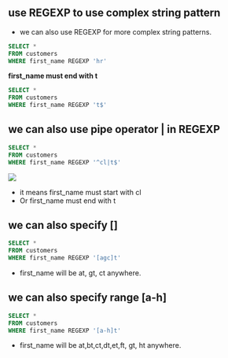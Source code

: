## use REGEXP to use complex string pattern

 - we can also use REGEXP for more complex string patterns.

 ```sql
 SELECT *  
 FROM customers 
 WHERE first_name REGEXP 'hr'
 ```

**first_name must end with t**

 ```sql
 SELECT * 
 FROM customers 
 WHERE first_name REGEXP 't$'
 ```
## we can also use pipe operator | in REGEXP

 ```sql
 SELECT *  
 FROM customers 
 WHERE first_name REGEXP '^cl|t$'
 ```
 <img src=./Images/10Capture.PNG></img>

 - it means first_name must start with cl
 - Or first_name must end with t

## we can also specify []

 ```sql
 SELECT * 
 FROM customers 
 WHERE first_name REGEXP '[agc]t'
 ```

 - first_name will be at, gt, ct anywhere.

## we can also specify range [a-h]

 ```sql
 SELECT *  
 FROM customers 
 WHERE first_name REGEXP '[a-h]t'
 ```

 - first_name will be at,bt,ct,dt,et,ft, gt, ht anywhere.

